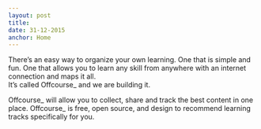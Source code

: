 ```yaml
---
layout: post
title: 
date: 31-12-2015
anchor: Home
---
```

<div class="emphasis">There’s an easy way to organize your own learning. One that is simple and fun. One that allows you to learn any skill from anywhere with an internet connection and maps it all.</div>

<div class="emphasis">It’s called Offcourse_ and we are building it.</div>

Offcourse_ will allow you to collect, share and track the best content in one place. Offcourse_ is free, open source, and design to recommend learning tracks specifically for you. 
